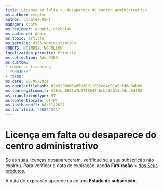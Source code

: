 ```yaml
---
title: Licença em falta ou desaparece do centro administrativo
ms.author: cmcatee
author: cmcatee-MSFT
manager: scotv
ms.reviewer: argani, nicholak
ms.audience: Admin
ms.topic: article
ms.service: o365-administration
ROBOTS: NOINDEX, NOFOLLOW
localization_priority: Priority
ms.collection: Adm_O365
ms.custom:
- commerce_licensing
- "9003038"
- "5800"
ms.date: 08/05/2021
ms.openlocfilehash: b2e9290806465bf0d1f862ed4e91a9bfd6a84b88
ms.sourcegitcommit: e781da003fb7b878854846cbe12b13b9dca8df92
ms.translationtype: HT
ms.contentlocale: pt-PT
ms.lasthandoff: 08/31/2021
ms.locfileid: "58844541"
---
```

# <a name="license-missing-or-disappears-from-the-admin-center"></a>Licença em falta ou desaparece do centro administrativo

Se as suas licenças desapareceram, verifique se a sua subscrição não expirou. Para verificar a data de expiração, aceda **Faturação** > [dos Seus produtos](https://go.microsoft.com/fwlink/p/?linkid=842054).

A data de expiração aparece na coluna **Estado de subscrição**.